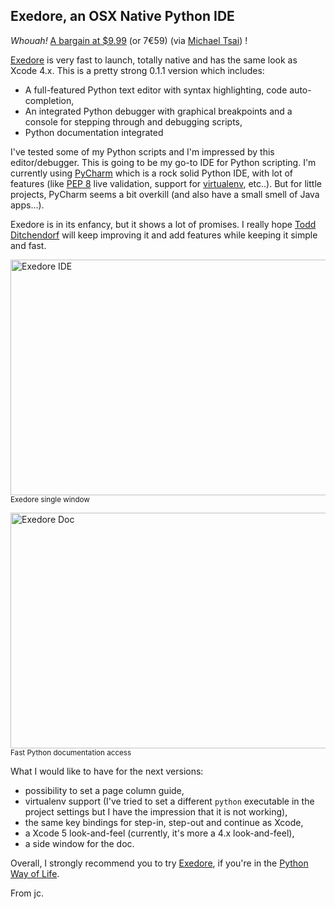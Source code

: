 ## Exedore, an OSX Native Python IDE

_Whouah!_ [A bargain at $9.99][] (or 7€59) (via [Michael Tsai][]) !

[Exedore][] is very fast to launch, totally native and has the same look as Xcode 4.x. This is a pretty strong 0.1.1 version which includes:

- A full-featured Python text editor with syntax highlighting, code auto-completion,
- An integrated Python debugger with graphical breakpoints and a console for stepping through and debugging scripts,
- Python documentation integrated

I've tested some of my Python scripts and I'm impressed by this editor/debugger. This is going to be my go-to IDE for Python scripting. I'm currently using [PyCharm][] which is a rock solid Python IDE, with lot of features (like [PEP 8][] live validation, support for [virtualenv][], etc..). But for little projects, PyCharm seems a bit overkill (and also have a small smell of Java apps...).

Exedore is in its enfancy, but it shows a lot of promises. I really hope [Todd Ditchendorf][] will keep improving it and add features while keeping it simple and fast.

<a href="/2013/10/31/ide.png"><img src="/2013/10/31/ide.png" alt="Exedore IDE" width="600" height="377"></a>
<small>Exedore single window</small>


<a href="/2013/10/31/doc.png"><img src="/2013/10/31/doc.png" alt="Exedore Doc" width="600" height="377"></a>
<small>Fast Python documentation access</small>

What I would like to have for the next versions:

- possibility to set a page column guide,
- virtualenv support (I've tried to set a different `python` executable in the project settings but I have the impression that it is not working), 
- the same key bindings for step-in, step-out and continue as Xcode,
- a Xcode 5 look-and-feel (currently, it's more a 4.x look-and-feel),
- a side window for the doc.

Overall, I strongly recommend you to try [Exedore][], if you're in the [Python Way of Life][].

From jc.

[Michael Tsai]: http://mjtsai.com/blog/2013/10/31/exedore-0-1-1/
[A bargain at $9.99]: http://celestialteapot.com/exedore/
[Exedore]: http://celestialteapot.com/exedore/
[PEP 8]: http://www.python.org/dev/peps/pep-0008/
[PyCharm]: http://www.jetbrains.com/pycharm/
[virtualenv]: http://www.virtualenv.org/en/latest/
[Python Way of Life]: http://www.python.org/dev/peps/pep-0020/
[Exedore IDE]: ide.png
[Todd Ditchendorf]: https://twitter.com/itod
